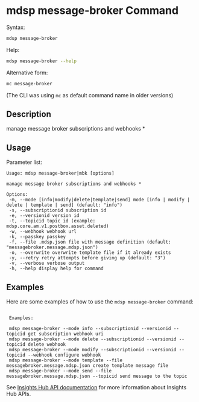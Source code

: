 # mdsp message-broker Command

Syntax:

```bash
mdsp message-broker
```

Help:

```bash
mdsp message-broker --help
```

Alternative form:

```bash
mc message-broker
```

(The CLI was using `mc` as default command name in older versions)

## Description

manage message broker subscriptions and webhooks *

## Usage

Parameter list:

```text
Usage: mdsp message-broker|mbk [options]

manage message broker subscriptions and webhooks *

Options:
 -m, --mode [info|modify|delete|template|send] mode [info | modify | delete | template | send] (default: "info")
 -s, --subscriptionid subscription id
 -e, --versionid version id
 -t, --topicid topic id (example: mdsp.core.am.v1.postbox.asset.deleted)
 -w, --webhook webhook url
 -k, --passkey passkey
 -f, --file .mdsp.json file with message definition (default: "messagebroker.message.mdsp.json")
 -o, --overwrite overwrite template file if it already exists
 -y, --retry retry attempts before giving up (default: "3")
 -v, --verbose verbose output
 -h, --help display help for command

```

## Examples

Here are some examples of how to use the `mdsp message-broker` command:

```text

 Examples:

 mdsp message-broker --mode info --subscriptionid --versionid --topicid get subscription webhook uri
 mdsp message-broker --mode delete --subscriptionid --versionid --topicid delete webhook 
 mdsp message-broker --mode modify --subscriptionid --versionid --topicid --webhook configure webhook 
 mdsp message-broker --mode template --file messagebroker.message.mdsp.json create template message file 
 mdsp message-broker --mode send --file messagebroker.message.mdsp.json --topicid send message to the topic 

```

See [Insights Hub API documentation](https://documentation.mindsphere.io/MindSphere/apis/index.html) for more information about Insights Hub APIs.
